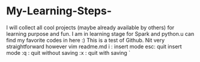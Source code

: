 # My-Learning-Steps-
I will collect all cool projects (maybe already available by others) for learning purpose and fun.
I am in learning stage for Spark and python.u can find my favorite codes in here :) This is a test of Github. Nit very straightforward however
vim readme.md
i  : insert mode
esc: quit insert mode
:q : quit without saving
:x : quit with saving
`
